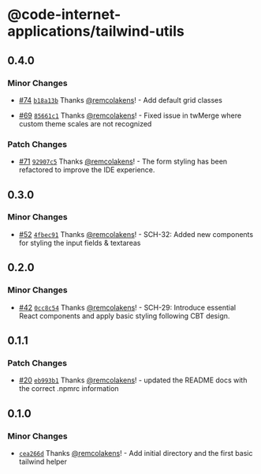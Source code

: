 # @code-internet-applications/tailwind-utils

## 0.4.0

### Minor Changes

- [#74](https://github.com/code-internet-applications/cbt-hydrogen/pull/74)
  [`b18a13b`](https://github.com/code-internet-applications/cbt-hydrogen/commit/b18a13bd0b95bdb9fb8bf492c0ff471a0a594408)
  Thanks [@remcolakens](https://github.com/remcolakens)! - Add default grid
  classes

- [#69](https://github.com/code-internet-applications/cbt-hydrogen/pull/69)
  [`85661c1`](https://github.com/code-internet-applications/cbt-hydrogen/commit/85661c187763889d037909a68fc718b3e7280c80)
  Thanks [@remcolakens](https://github.com/remcolakens)! - Fixed issue in
  twMerge where custom theme scales are not recognized

### Patch Changes

- [#71](https://github.com/code-internet-applications/cbt-hydrogen/pull/71)
  [`92907c5`](https://github.com/code-internet-applications/cbt-hydrogen/commit/92907c5c2d639caf3e987616207a12faeabb12c7)
  Thanks [@remcolakens](https://github.com/remcolakens)! - The form styling has
  been refactored to improve the IDE experience.

## 0.3.0

### Minor Changes

- [#52](https://github.com/code-internet-applications/cbt-hydrogen/pull/52)
  [`4fbec91`](https://github.com/code-internet-applications/cbt-hydrogen/commit/4fbec9159ed266724d0e01ab92da3b76218d381e)
  Thanks [@remcolakens](https://github.com/remcolakens)! - SCH-32: Added new
  components for styling the input fields & textareas

## 0.2.0

### Minor Changes

- [#42](https://github.com/code-internet-applications/cbt-hydrogen/pull/42)
  [`0cc8c54`](https://github.com/code-internet-applications/cbt-hydrogen/commit/0cc8c54ae980b2d14650f6f179090828ecd7876a)
  Thanks [@remcolakens](https://github.com/remcolakens)! - SCH-29: Introduce
  essential React components and apply basic styling following CBT design.

## 0.1.1

### Patch Changes

- [#20](https://github.com/code-internet-applications/cbt-hydrogen/pull/20)
  [`eb993b1`](https://github.com/code-internet-applications/cbt-hydrogen/commit/eb993b116ef734fed100fcce9094eb9d7965d528)
  Thanks [@remcolakens](https://github.com/remcolakens)! - updated the README
  docs with the correct .npmrc information

## 0.1.0

### Minor Changes

- [`cea266d`](https://github.com/code-internet-applications/cbt-hydrogen/commit/cea266d08918451795282bee08933204430457b5)
  Thanks [@remcolakens](https://github.com/remcolakens)! - Add initial directory
  and the first basic tailwind helper
